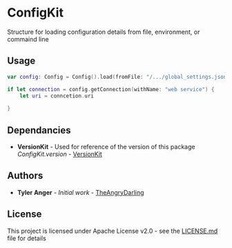 # ConfigKit

Structure for loading configuration details from file, environment, or commaind line

## Usage
```Swift
var config: Config = Config().load(fromFile: "/.../global_settings.json").load(fromFile: "~/.../local_settings.json")

if let connection = config.getConnection(withName: "web service") {
    let uri = conncetion.uri
    
}

```

## Dependancies
* **VersionKit** - Used for reference of the version of this package *ConfigKit.version* - [VersionKit](https://github.com/TheAngryDarling/VersionKit)

## Authors

* **Tyler Anger** - *Initial work* - [TheAngryDarling](https://github.com/TheAngryDarling)

## License

This project is licensed under Apache License v2.0 - see the [LICENSE.md](LICENSE.md) file for details

